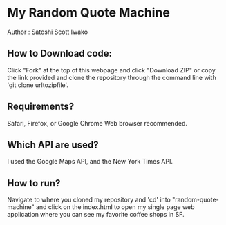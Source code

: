 # My Random Quote Machine

Author : Satoshi Scott Iwako

## How to Download code:

Click "Fork" at the top of this webpage and click "Download ZIP" or copy the link provided and clone the repository through the command line with 'git clone urltozipfile'.

## Requirements?
Safari, Firefox, or Google Chrome Web browser recommended.

## Which API are used?
I used the Google Maps API, and the New York Times API.

## How to run?
Navigate to where you cloned my repository and 'cd' into "random-quote-machine" and click on the index.html to open my single page web application where you can see my favorite coffee shops in SF.
